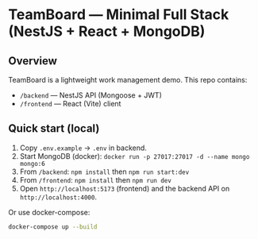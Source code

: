 # TeamBoard — Minimal Full Stack (NestJS + React + MongoDB)

## Overview
TeamBoard is a lightweight work management demo. This repo contains:
- `/backend` — NestJS API (Mongoose + JWT)
- `/frontend` — React (Vite) client

## Quick start (local)
1. Copy `.env.example` → `.env` in backend.
2. Start MongoDB (docker): `docker run -p 27017:27017 -d --name mongo mongo:6`
3. From `/backend`: `npm install` then `npm run start:dev`
4. From `/frontend`: `npm install` then `npm run dev`
5. Open `http://localhost:5173` (frontend) and the backend API on `http://localhost:4000`.

Or use docker-compose:

```bash
docker-compose up --build
